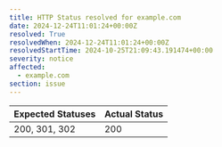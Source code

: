 ```yaml
---
title: HTTP Status resolved for example.com
date: 2024-12-24T11:01:24+00:00Z
resolved: True
resolvedWhen: 2024-12-24T11:01:24+00:00Z
resolvedStartTime: 2024-10-25T21:09:43.191474+00:00
severity: notice
affected:
  - example.com
section: issue
---
```


| Expected Statuses | Actual Status  |
|-------------------|----------------|
| 200, 301, 302 | 200 |
